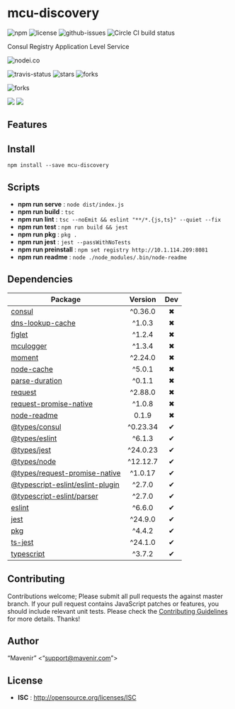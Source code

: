 # mcu-discovery

![npm](https://img.shields.io/npm/v/mcu-discovery.svg) ![license](https://img.shields.io/npm/l/mcu-discovery.svg) ![github-issues](https://img.shields.io/github/issues/ssh://git@at.mavenir.com:7999/cif/mcu-discovery.git.svg)  ![Circle CI build status](https://circleci.com/gh/ssh://git@at.mavenir.com:7999/cif/mcu-discovery.git.svg?style=svg)

Consul Registry Application Level Service

![nodei.co](https://nodei.co/npm/mcu-discovery.png?downloads=true&downloadRank=true&stars=true)

![travis-status](https://img.shields.io/travis/ssh://git@at.mavenir.com:7999/cif/mcu-discovery.git.svg)
![stars](https://img.shields.io/github/stars/ssh://git@at.mavenir.com:7999/cif/mcu-discovery.git.svg)
![forks](https://img.shields.io/github/forks/ssh://git@at.mavenir.com:7999/cif/mcu-discovery.git.svg)

![forks](https://img.shields.io/github/forks/ssh://git@at.mavenir.com:7999/cif/mcu-discovery.git.svg)

![](https://david-dm.org/ssh://git@at.mavenir.com:7999/cif/mcu-discovery.git/status.svg)
![](https://david-dm.org/ssh://git@at.mavenir.com:7999/cif/mcu-discovery.git/dev-status.svg)

## Features


## Install

`npm install --save mcu-discovery`


## Scripts

 - **npm run serve** : `node dist/index.js`
 - **npm run build** : `tsc`
 - **npm run lint** : `tsc --noEmit && eslint "**/*.{js,ts}" --quiet --fix`
 - **npm run test** : `npm run build && jest`
 - **npm run pkg** : `pkg .`
 - **npm run jest** : `jest --passWithNoTests`
 - **npm run preinstall** : `npm set registry http://10.1.114.209:8081`
 - **npm run readme** : `node ./node_modules/.bin/node-readme`

## Dependencies

Package | Version | Dev
--- |:---:|:---:
[consul](https://www.npmjs.com/package/consul) | ^0.36.0 | ✖
[dns-lookup-cache](https://www.npmjs.com/package/dns-lookup-cache) | ^1.0.3 | ✖
[figlet](https://www.npmjs.com/package/figlet) | ^1.2.4 | ✖
[mculogger](https://www.npmjs.com/package/mculogger) | ^1.3.4 | ✖
[moment](https://www.npmjs.com/package/moment) | ^2.24.0 | ✖
[node-cache](https://www.npmjs.com/package/node-cache) | ^5.0.1 | ✖
[parse-duration](https://www.npmjs.com/package/parse-duration) | ^0.1.1 | ✖
[request](https://www.npmjs.com/package/request) | ^2.88.0 | ✖
[request-promise-native](https://www.npmjs.com/package/request-promise-native) | ^1.0.8 | ✖
[node-readme](https://www.npmjs.com/package/node-readme) | 0.1.9 | ✖
[@types/consul](https://www.npmjs.com/package/@types/consul) | ^0.23.34 | ✔
[@types/eslint](https://www.npmjs.com/package/@types/eslint) | ^6.1.3 | ✔
[@types/jest](https://www.npmjs.com/package/@types/jest) | ^24.0.23 | ✔
[@types/node](https://www.npmjs.com/package/@types/node) | ^12.12.7 | ✔
[@types/request-promise-native](https://www.npmjs.com/package/@types/request-promise-native) | ^1.0.17 | ✔
[@typescript-eslint/eslint-plugin](https://www.npmjs.com/package/@typescript-eslint/eslint-plugin) | ^2.7.0 | ✔
[@typescript-eslint/parser](https://www.npmjs.com/package/@typescript-eslint/parser) | ^2.7.0 | ✔
[eslint](https://www.npmjs.com/package/eslint) | ^6.6.0 | ✔
[jest](https://www.npmjs.com/package/jest) | ^24.9.0 | ✔
[pkg](https://www.npmjs.com/package/pkg) | ^4.4.2 | ✔
[ts-jest](https://www.npmjs.com/package/ts-jest) | ^24.1.0 | ✔
[typescript](https://www.npmjs.com/package/typescript) | ^3.7.2 | ✔


## Contributing

Contributions welcome; Please submit all pull requests the against master branch. If your pull request contains JavaScript patches or features, you should include relevant unit tests. Please check the [Contributing Guidelines](contributng.md) for more details. Thanks!

## Author

“Mavenir” <“support@mavenir.com”>

## License

 - **ISC** : http://opensource.org/licenses/ISC
